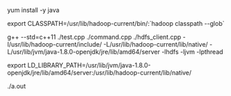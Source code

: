 yum install -y java

export CLASSPATH=/usr/lib/hadoop-current/bin/:\`hadoop classpath --glob\`

g++ --std=c++11 ./test.cpp ./command.cpp ./hdfs_client.cpp  -I/usr/lib/hadoop-current/include/  -L/usr/lib/hadoop-current/lib/native/  -L/usr/lib/jvm/java-1.8.0-openjdk/jre/lib/amd64/server  -lhdfs -ljvm -lpthread

export LD_LIBRARY_PATH=/usr/lib/jvm/java-1.8.0-openjdk/jre/lib/amd64/server:/usr/lib/hadoop-current/lib/native/

./a.out
